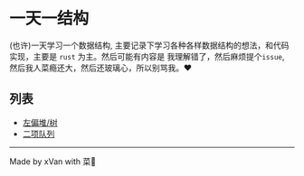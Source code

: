 # 一天一结构
(也许)一天学习一个数据结构, 主要记录下学习各种各样数据结构的想法，和代码实现，主要是 `rust` 为主。然后可能有内容是
我理解错了，然后麻烦提个`issue`, 然后我人菜瘾还大，然后还玻璃心，所以别骂我。❤

## 列表
* [左偏堆/树](./001.左偏树.md)
* [二项队列](/002.二项队列.md)

--- 
Made by xVan with 菜🥦